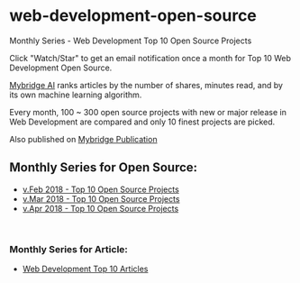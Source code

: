 # web-development-open-source
Monthly Series - Web Development Top 10 Open Source Projects

Click "Watch/Star" to get an email notification once a month for Top 10 Web Development Open Source. 

[Mybridge AI](https://www.mybridge.co) ranks articles by the number of shares, minutes read, and by its own machine learning algorithm.

Every month, 100 ~ 300 open source projects with new or major release in Web Development are compared and only 10 finest projects are picked.

Also published on [Mybridge Publication](https://medium.mybridge.co)


## Monthly Series for Open Source:

* [v.Feb 2018 - Top 10 Open Source Projects](./src/02-2018.md)
* [v.Mar 2018 - Top 10 Open Source Projects](./src/03-2018.md)
* [v.Apr 2018 - Top 10 Open Source Projects](./src/04-2018.md)


<br>

### Monthly Series for Article:
* [Web Development Top 10 Articles](https://github.com/Mybridge/web-development-articles)
